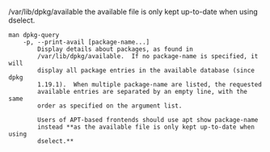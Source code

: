 
/var/lib/dpkg/available
    the available file is only kept up-to-date when using dselect.

    man dpkg-query
        -p, --print-avail [package-name...]
            Display details about packages, as found in
            /var/lib/dpkg/available.  If no package-name is specified, it will
            display all package entries in the available database (since dpkg
            1.19.1).  When multiple package-name are listed, the requested
            available entries are separated by an empty line, with the same
            order as specified on the argument list.
            
            Users of APT-based frontends should use apt show package-name
            instead **as the available file is only kept up-to-date when using
            dselect.**
